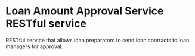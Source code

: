 # Loan Amount Approval Service RESTful service 

RESTful service that allows loan preparators to send loan contracts to loan managers for approval.
